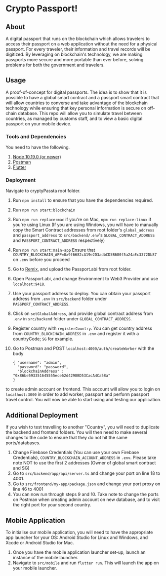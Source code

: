 # Crypto Passport!


## About

A digital passport that runs on the blockchain which allows travelers to access their passport on a web application without the need for a physical passport. For every traveler, their information and travel records will be digitized. By leveraging on blockchain's technology, we are making passports more secure and more portable than ever before, solving problems for both the government and travelers.

## Usage

A proof-of-concept for digital passports. The idea is to show that it is possible to have a global smart contract and a passport smart contract that will allow countries to converse and take advantage of the blockchain technology while ensuring that key personal information is secure on off-chain database. This repo will allow you to simulate travel between countries, as managed by customs staff, and to view a basic digital passport on your mobile device.

### Tools and Dependencies

You need to have the following.

1. [Node 10.19.0 (or newer)](https://nodejs.org/en/download/)
2. [Postman](https://www.postman.com/downloads/)
3. [Flutter](https://flutter.dev/docs/get-started/install)

### Deployment

Navigate to cryptyPassta root folder.

1. Run `npm install` to ensure that you have the dependencies required.

2. Run `npm run start:blockchain`

3. Run `npm run replace:mac` if you're on Mac, `npm run replace:linux` if you're using Linux 
(If you are using Windows, you will have to manually copy the Smart Contract addresses from root folder's `global_address` and `passport_address` to `src/backend/.env`'s `GLOBAL_CONTRACT_ADDRESS` and `PASSPORT_CONTRACT_ADDRESS` respectively)
   
4. Run `npm run start:main-app`
   Ensure that `COUNTRY_BLOCKCHAIN_APP=0x9f6682cA19e2D3adbCD5B680f5a24aEc3372Db87` on `.env` before you proceed
   
5. Go to [Remix](http://remix.ethereum.org), and upload the Passport.abi from root folder.

6. Open Passport.abi, and change Environment to Web3 Provider and use `localhost:9418`.

7. Use your passport address to deploy. You can obtain your passport address from `.env` in `src/backend` folder under `PASSPORT_CONTRACT_ADDRESS`.

8. Click on `setGlobalAddress`, and provide global contract address from `.env` in `src/backend` folder under `GLOBAL_CONTRACT_ADDRESS`.

9. Register country with `registerCountry`. You can get country address from `COUNTRY_BLOCKCHAIN_ADDRESS` in `.env` and register it with a countryCode; `SG` for example.

10. Go to Postman and POST `localhost:4000/auth/createWorker` with the body
    ```
    { "username": "admin", 
      "password": "password", 
      "blockchainAddress" : "0x86be593351645555ece62d4298BD53CacA4Ca58a" 
    }
    ``` 
to create admin account on frontend. This account will allow you to login on `localhost:3000` in order to add worker, passport and perform passport travel control.
You will now be able to start using and testing our application.

## Additional Deployment
If you wish to test travelling to another "Country", you will need to duplicate the backend and frontend folders.
You will then need to make several changes to the code to ensure that they do not hit the same ports/databases.

1. Change Firebase Credentials (You can use your own Firebase Credentials), `COUNTRY_BLOCKCHAIN_ACCOUNT_ADDRESS` in `.env`. Please take note NOT to use the first 2 addresses (Owner of global smart contract and SG)
2. Go to `src/backend/app/api/server.ts` and change your port on line 18 to 4001.
3. Go to `src/frontend/my-app/package.json` and change your port proxy on line 46 to 4001
4. You can now run through steps 9 and 10. Take note to change the ports on Postman when creating admin account on new database, and to visit the right port for your second country.

## Mobile Application
To initialise our mobile application, you will need to have the appropriate app launcher for your OS: Android Studio for Linux and Windows, and Xcode or Android Studio for Mac.

1. Once you have the mobile application launcher set-up, launch an instance of the mobile launcher.
2. Navigate to `src/mobile` and run `flutter run`. This will launch the app on your mobile launcher.
